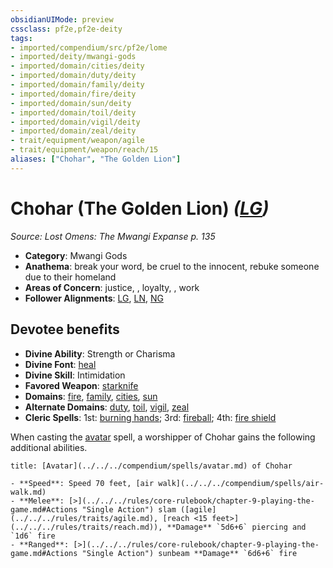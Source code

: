 ```yaml
---
obsidianUIMode: preview
cssclass: pf2e,pf2e-deity
tags:
- imported/compendium/src/pf2e/lome
- imported/deity/mwangi-gods
- imported/domain/cities/deity
- imported/domain/duty/deity
- imported/domain/family/deity
- imported/domain/fire/deity
- imported/domain/sun/deity
- imported/domain/toil/deity
- imported/domain/vigil/deity
- imported/domain/zeal/deity
- trait/equipment/weapon/agile
- trait/equipment/weapon/reach/15
aliases: ["Chohar", "The Golden Lion"]
---
```

# Chohar (The Golden Lion) *([LG](lawful-goo-b1.md))*  
*Source: Lost Omens: The Mwangi Expanse p. 135*  

- **Category**: Mwangi Gods
- **Anathema**: break your word, be cruel to the innocent, rebuke someone due to their homeland
- **Areas of Concern**: justice, , loyalty, , work
- **Follower Alignments**: [LG](lawful-goo-b1.md), [LN](lawful-neutral-b1.md), [NG](neutral-good-b1.md)

## Devotee benefits

- **Divine Ability**: Strength or Charisma
- **Divine Font**: [heal](../../spells/heal.md)
- **Divine Skill**: Intimidation
- **Favored Weapon**: [starknife](../../equipment/items/starknife.md)
- **Domains**: [fire](../domains.md#Fire), [family](../domains.md#Family), [cities](../domains.md#Cities), [sun](../domains.md#Sun)
- **Alternate Domains**: [duty](../domains.md#Duty), [toil](../domains.md#Toil), [vigil](../domains.md#Vigil), [zeal](../domains.md#Zeal)
- **Cleric Spells**: 1st: [burning hands](../../spells/burning-hands.md); 3rd: [fireball](../../spells/fireball.md); 4th: [fire shield](../../spells/fire-shield.md)

When casting the [avatar](../../spells/avatar.md) spell, a worshipper of Chohar gains the following additional abilities.

```ad-embed-avatar
title: [Avatar](../../../compendium/spells/avatar.md) of Chohar

- **Speed**: Speed 70 feet, [air walk](../../../compendium/spells/air-walk.md)
- **Melee**: [>](../../../rules/core-rulebook/chapter-9-playing-the-game.md#Actions "Single Action") slam ([agile](../../../rules/traits/agile.md), [reach <15 feet>](../../../rules/traits/reach.md)), **Damage** `5d6+6` piercing and `1d6` fire
- **Ranged**: [>](../../../rules/core-rulebook/chapter-9-playing-the-game.md#Actions "Single Action") sunbeam **Damage** `6d6+6` fire
```
